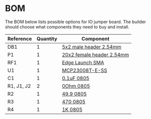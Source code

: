 

# BOM

The BOM below lists possible options for IO jumper board. The builder should choose what components they need to buy and install.



| Reference | Quantity | Component |
| --------- | -------- | --------- |
| DB1 | 1 | [5x2 male header 2.54mm](https://www.digikey.com/product-detail/en/sullins-connector-solutions/PRPC005DAAN-RC/S2011EC-05-ND) |
| P1 | 1 | [20x2 female header 2.54mm](https://www.digikey.com/product-detail/en/sullins-connector-solutions/SFH11-PBPC-D20-ST-BK/S9200-ND) |
| RF1 | 1 | [Edge Launch SMA](https://www.digikey.com/product-detail/en/adam-tech/RF2-04A-T-00-50-G/2057-RF2-04A-T-00-50-G-ND) |
| U1 | 1 | [MCP23008T-E-SS](https://www.digikey.com/product-detail/en/microchip-technology/MCP23008T-E-SS/MCP23008T-E-SSCT-ND) |
| C1 | 1 | [0.1uF 0805](https://www.digikey.com/product-detail/en/kemet/C0805C104Z5VACTU/399-1177-1-ND/411452) |
| R1, J1, J2 | 2 | [0Ohm 0805](https://www.digikey.com/product-detail/en/yageo/RC0805JR-070RL/311-0.0ARCT-ND) |
| R2 | 1 | [49.9 0805](https://www.digikey.com/product-detail/en/yageo/RC0805FR-0749R9L/311-49.9CRCT-ND) |
| R3 | 1 | [470 0805](https://www.digikey.com/product-detail/en/yageo/RC0805FR-07470RL/311-470CRCT-ND) |
| R4 | 1 | [1K 0805](https://www.digikey.com/product-detail/en/yageo/RC0805FR-071KL/311-1.00KCRCT-ND) |

